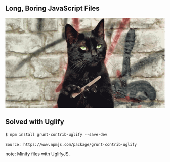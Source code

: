 ##  Long, Boring JavaScript Files

<img src="images/boring.gif" width="600">

## Solved with Uglify <!-- .element: class="fragment" -->
<pre class="fragment"><code class="haskell">$ npm install grunt-contrib-uglify --save-dev

Source: https://www.npmjs.com/package/grunt-contrib-uglify</code></pre>

note:
    Minify files with UglifyJS.
